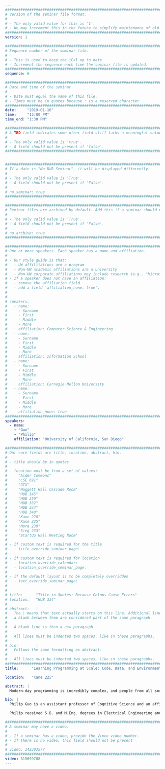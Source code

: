 ```yaml
---
################################################################################
# Version of the seminar file format.
#
# - The only valid value for this is '1'.
# - We may increment this in the future to simplify maintenance of old seminars.
################################################################################
version: 1

################################################################################
# Sequence number of the seminar file.
#
# - This is used to keep the iCal up to date.
# - Increment the sequence each time the seminar file is updated.
################################################################################
sequence: 6

################################################################################
# Date and time of the seminar.
#
# - Date must equal the name of this file.
# - Times must be in quotes because : is a reserved character.
################################################################################
date:     "2019-01-16"
time:     "12:00 PM"
time_end: "1:30 PM"

################################################################################
# A TBD field indicates some other field still lacks a meaningful value.
#
# - The only valid value is 'true'.
# - A field should not be present if 'false'.
################################################################################


################################################################################
# If a date is "No DUB Seminar", it will be displayed differently.
#
# - The only valid value is 'True'.
# - A field should not be present if 'False'.
#
# no_seminar: true
################################################################################

################################################################################
# Seminar files are archived by default. Add this if a seminar should not be.
#
# - The only valid value is 'True'.
# - A field should not be present if 'False'.
#
# no_archive: true
################################################################################

################################################################################
# One or more speakers. Each speaker has a name and affiliation.
#
# - Our style guide is that:
#   - UW affilitations are a program
#   - Non-UW academic affiliations are a university
#   - Non-UW corporate affiliations may include research (e.g., "Microsoft Research")
# - If a speaker does not have an affiliation:
#   - remove the affiliation field
#   - add a field 'affiliation_none: true'.
#
#
# speakers:
#   - name: 
#     - Surname
#     - First
#     - Middle
#     - More
#     affiliation: Computer Science & Engineering 
#   - name: 
#     - Surname
#     - First
#     - Middle
#     - More
#     affiliation: Information School 
#   - name: 
#     - Surname
#     - First
#     - Middle
#     - More
#     affiliation: Carnegie Mellon University 
#   - name:
#     - Surname
#     - First
#     - Middle
#     - More
#     affiliation_none: true
################################################################################
speakers:
  - name:
    - "Guo"
    - "Philip"
    affiliation: "University of California, San Diego"

################################################################################
# Our core fields are title, location, abstract, bio.
#
# - title should be in quotes
#
# - location must be from a set of values:
#     "Alder Commons"
#     "CSE 691"
#     "GIX"
#     "Haggett Hall Cascade Room"
#     "HUB 145"
#     "HUB 250"
#     "HUB 332"
#     "HUB 334"
#     "HUB 340"
#     "Kane 220"
#     "Kane 225"
#     "More 230"
#     "Sieg 233"
#     "StartUp Hall Meeting Room"
#
# - if custom text is required for the title
#   - title_override_seminar_page:
#
# - if custom text is required for location
#   - location_override_calendar:
#   - location_override_seminar_page:
#
# - if the default layout is to be completely overridden
#   - text_override_seminar_page:
#
#
# title:      "Title in Quotes: Because Colons Cause Errors"
# location:   "HUB 334"
#
# abstract:   |
#   The | means that text actually starts on this line. Additional lines without
#   a blank between them are considered part of the same paragraph.
#
#   A blank line is then a new paragraph.
#
#   All lines must be indented two spaces, like in these paragraphs.
#
# bio:        |
#   Follows the same formatting as abstract.
#
#   All lines must be indented two spaces, like in these paragraphs.
################################################################################
title:      "Learning Programming at Scale: Code, Data, and Environment"

location:   "Kane 225"

abstract: |
  Modern-day programming is incredibly complex, and people from all sorts of backgrounds are now learning it. It is no longer sufficient just to learn how to code: one must also learn to work effectively with data and with the underlying software environment. In this talk, I will present three systems that I have developed to support learning of code, data, and environment, respectively: 1) Python Tutor is a run-time code visualization and peer tutoring system that has been used by over five million people in over 180 countries to form mental models and to help one another in real time, 2) DS.js uses the web as a nearly-infinite source of motivating real-world data to scaffold data science learning (UIST 2017 Honorable Mention Award). 3) Porta helps experts create technical software tutorials that involve intricate environmental interactions (UIST 2018 Best Paper Award). These systems collectively point toward a future where anyone around the world can gain the skills required to become a productive modern-day programmer.

bio: |
  Philip Guo is an assistant professor of Cognitive Science and an affiliate assistant professor of Computer Science and Engineering at UC San Diego. His research spans human-computer interaction, programming tools, and online learning. He now focuses on building scalable systems that help people learn computer programming and data science. He is the creator of Python Tutor (http://pythontutor.com/), a widely-used code visualization and collaborative learning platform. So far, over five million people in over 180 countries have used it to visualize over 75 million pieces of Python, Java, JavaScript, C, C++, and Ruby code. Philip's research has won Best Paper and Honorable Mention awards at the CHI, UIST, ICSE, and ISSTA conferences, and an NSF CAREER award.

  Philip received S.B. and M.Eng. degrees in Electrical Engineering and Computer Science from MIT and a Ph.D. in Computer Science from Stanford. His Ph.D. dissertation was one of the first to create programming tools for data scientists. Before becoming a professor, he built online learning tools as a software engineer at Google, a research scientist at edX, and a postdoc at MIT. Philip's website http://pgbovine.net/ contains over 500 articles, videos, and podcast episodes and gets over 750,000 page views per year.

################################################################################
# A seminar may have a video.
#
# - If a seminar has a video, provide the Vimeo video number.
# - If there is no video, this field should not be present
#
# video: 142303577
################################################################################
video: 315699768
---
```

